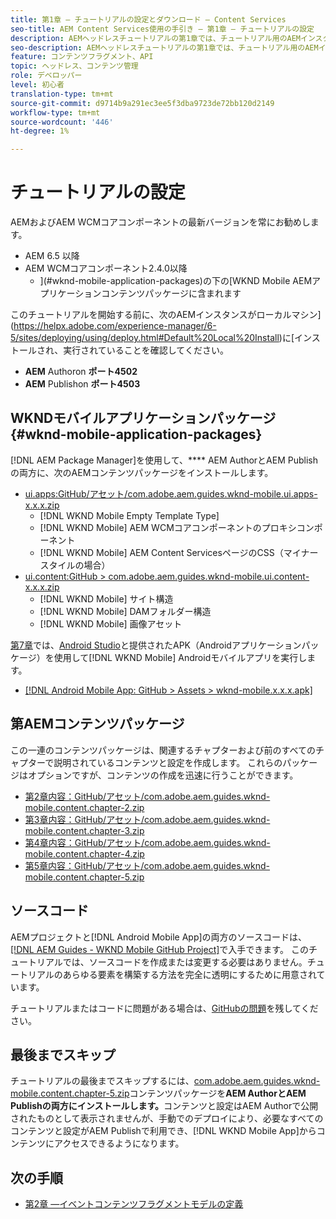 ```yaml
---
title: 第1章 — チュートリアルの設定とダウンロード — Content Services
seo-title: AEM Content Services使用の手引き — 第1章 — チュートリアルの設定
description: AEMヘッドレスチュートリアルの第1章では、チュートリアル用のAEMインスタンスの基準設定について説明します。
seo-description: AEMヘッドレスチュートリアルの第1章では、チュートリアル用のAEMインスタンスの基準設定について説明します。
feature: コンテンツフラグメント、API
topic: ヘッドレス、コンテンツ管理
role: デベロッパー
level: 初心者
translation-type: tm+mt
source-git-commit: d9714b9a291ec3ee5f3dba9723de72bb120d2149
workflow-type: tm+mt
source-wordcount: '446'
ht-degree: 1%

---
```



# チュートリアルの設定

AEMおよびAEM WCMコアコンポーネントの最新バージョンを常にお勧めします。

* AEM 6.5 以降
* AEM WCMコアコンポーネント2.4.0以降
   * ](#wknd-mobile-application-packages)の下の[WKND Mobile AEMアプリケーションコンテンツパッケージに含まれます

このチュートリアルを開始する前に、次のAEMインスタンスがローカルマシン](https://helpx.adobe.com/experience-manager/6-5/sites/deploying/using/deploy.html#Default%20Local%20Install)に[インストールされ、実行されていることを確認してください。

* **AEM** Authoron **ポート4502**
* **AEM** Publishon **ポート4503**

## WKNDモバイルアプリケーションパッケージ{#wknd-mobile-application-packages}

[!DNL AEM Package Manager]を使用して、**** AEM AuthorとAEM Publishの両方に、次のAEMコンテンツパッケージをインストールします。

* [ui.apps:GitHub/アセット/com.adobe.aem.guides.wknd-mobile.ui.apps-x.x.x.zip](https://github.com/adobe/aem-guides-wknd-mobile/releases/latest)
   * [!DNL WKND Mobile Empty Template Type]
   * [!DNL WKND Mobile] AEM WCMコアコンポーネントのプロキシコンポーネント
   * [!DNL WKND Mobile] AEM Content ServicesページのCSS（マイナースタイルの場合）
* [ui.content:GitHub > com.adobe.aem.guides.wknd-mobile.ui.content-x.x.x.zip](https://github.com/adobe/aem-guides-wknd-mobile/releases/latest)
   * [!DNL WKND Mobile] サイト構造
   * [!DNL WKND Mobile] DAMフォルダー構造
   * [!DNL WKND Mobile] 画像アセット

[第7章](./chapter-7.md)では、[Android Studio](https://developer.android.com/studio)と提供されたAPK（Androidアプリケーションパッケージ）を使用して[!DNL WKND Mobile] Androidモバイルアプリを実行します。

* [[!DNL Android Mobile App: GitHub > Assets > wknd-mobile.x.x.x.apk]](https://github.com/adobe/aem-guides-wknd-mobile/releases/latest)

## 第AEMコンテンツパッケージ

この一連のコンテンツパッケージは、関連するチャプターおよび前のすべてのチャプターで説明されているコンテンツと設定を作成します。 これらのパッケージはオプションですが、コンテンツの作成を迅速に行うことができます。

* [第2章内容：GitHub/アセット/com.adobe.aem.guides.wknd-mobile.content.chapter-2.zip](https://github.com/adobe/aem-guides-wknd-mobile/releases/latest)
* [第3章内容：GitHub/アセット/com.adobe.aem.guides.wknd-mobile.content.chapter-3.zip](https://github.com/adobe/aem-guides-wknd-mobile/releases/latest)
* [第4章内容：GitHub/アセット/com.adobe.aem.guides.wknd-mobile.content.chapter-4.zip](https://github.com/adobe/aem-guides-wknd-mobile/releases/latest)
* [第5章内容：GitHub/アセット/com.adobe.aem.guides.wknd-mobile.content.chapter-5.zip](https://github.com/adobe/aem-guides-wknd-mobile/releases/latest)

## ソースコード

AEMプロジェクトと[!DNL Android Mobile App]の両方のソースコードは、[[!DNL AEM Guides - WKND Mobile GitHub Project]](https://github.com/adobe/aem-guides-wknd-mobile)で入手できます。 このチュートリアルでは、ソースコードを作成または変更する必要はありません。チュートリアルのあらゆる要素を構築する方法を完全に透明にするために用意されています。

チュートリアルまたはコードに問題がある場合は、[GitHubの問題](https://github.com/adobe/aem-guides-wknd-mobile/issues)を残してください。

## 最後までスキップ

チュートリアルの最後までスキップするには、[com.adobe.aem.guides.wknd-mobile.content.chapter-5.zip](https://github.com/adobe/aem-guides-wknd-mobile/releases/latest)コンテンツパッケージを&#x200B;**AEM AuthorとAEM Publishの両方にインストールします。**&#x200B;コンテンツと設定はAEM Authorで公開されたものとして表示されませんが、手動でのデプロイにより、必要なすべてのコンテンツと設定がAEM Publishで利用でき、[!DNL WKND Mobile App]からコンテンツにアクセスできるようになります。


## 次の手順

* [第2章 —イベントコンテンツフラグメントモデルの定義](./chapter-2.md)
